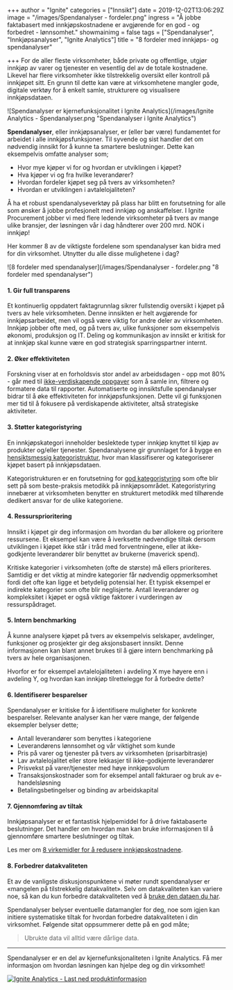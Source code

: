 +++
author = "Ignite"
categories = ["Innsikt"]
date = 2019-12-02T13:06:29Z
image = "/images/Spendanalyser - fordeler.png"
ingress = "Å jobbe faktabasert med innkjøpskostnadene er avgjørende for en god - og forbedret - lønnsomhet."
showmainimg = false
tags = ["Spendanalyser", "Innkjøpsanalyser", "Ignite Analytics"]
title = "8 fordeler med innkjøps- og spendanalyser"

+++
For de aller fleste virksomheter, både private og offentlige, utgjør innkjøp av varer og tjenester en vesentlig del av de totale kostnadene. Likevel har flere virksomheter ikke tilstrekkelig oversikt eller kontroll på innkjøpet sitt. En grunn til dette kan være at virksomhetene mangler gode, digitale verktøy for å enkelt samle, strukturere og visualisere innkjøpsdataen.

![Spendanalyser er kjernefunksjonalitet i Ignite Analytics](/images/Ignite Analytics - Spendanalyser.png "Spendanalyser i Ignite Analytics")

**Spendanalyser**, eller innkjøpsanalyser, er (eller bør være) fundamentet for arbeidet i alle innkjøpsfunksjoner. Til syvende og sist handler det om nødvendig innsikt for å kunne ta smartere beslutninger. Dette kan eksempelvis omfatte analyser som;

* Hvor mye kjøper vi for og hvordan er utviklingen i kjøpet?
* Hva kjøper vi og fra hvilke leverandører?
* Hvordan fordeler kjøpet seg på tvers av virksomheten?
* Hvordan er utviklingen i avtalelojaliteten?

Å ha et robust spendanalyseverktøy på plass har blitt en forutsetning for alle som ønsker å jobbe profesjonelt med innkjøp og anskaffelser. I Ignite Procurement jobber vi med flere ledende virksomheter på tvers av mange ulike bransjer, der løsningen vår i dag håndterer over 200 mrd. NOK i innkjøp!

Her kommer 8 av de viktigste fordelene som spendanalyser kan bidra med for din virksomhet. Utnytter du alle disse mulighetene i dag?

![8 fordeler med spendanalyser](/images/Spendanalyser - fordeler.png "8 fordeler med spendanalyser")

#### 1. Gir full transparens

Et kontinuerlig oppdatert faktagrunnlag sikrer fullstendig oversikt i kjøpet på tvers av hele virksomheten. Denne innsikten er helt avgjørende for innkjøpsarbeidet, men vil også være viktig for andre deler av virksomheten. Innkjøp jobber ofte med, og på tvers av, ulike funksjoner som eksempelvis økonomi, produksjon og IT. Deling og kommunikasjon av innsikt er kritisk for at innkjøp skal kunne være en god strategisk sparringspartner internt.

#### 2. Øker effektiviteten

Forskning viser at en forholdsvis stor andel av arbeidsdagen - opp mot 80% - går med til [ikke-verdiskapende oppgaver](https://www.mckinsey.com/business-functions/operations/our-insights/maximizing-the-value-of-ga "Maximizing the value of G&A") som å samle inn, filtrere og formatere data til rapporter. Automatiserte og innsiktsfulle spendanalyser bidrar til å øke effektiviteten for innkjøpsfunksjonen. Dette vil gi funksjonen mer tid til å fokusere på verdiskapende aktiviteter, altså strategiske aktiviteter.

#### 3. Støtter kategoristyring

En innkjøpskategori inneholder beslektede typer innkjøp knyttet til kjøp av produkter og/eller tjenester. Spendanalysene gir grunnlaget for å bygge en [hensiktsmessig kategoristruktur](https://www.ignite.no/blogg/innsikt/kategoristruktur-og-kategorisering-en-praktisk-tiln%C3%A6rming/ "Kategoristruktur og kategorisering - fem praktiske tips"), hvor man klassifiserer og kategoriserer kjøpet basert på innkjøpsdataen.

Kategoristrukturen er en forutsetning for [god kategoristyring](https://www.ignite.no/blogg/innsikt/en-praktisk-tiln%C3%A6rming-til-kategoristyring/ "En praktisk tilnærming til kategoristyring") som ofte blir sett på som beste-praksis metodikk på innkjøpsområdet. Kategoristyring innebærer at virksomheten benytter en strukturert metodikk med tilhørende dedikert ansvar for de ulike kategoriene.

#### 4. Ressursprioritering

Innsikt i kjøpet gir deg informasjon om hvordan du bør allokere og prioritere ressursene. Et eksempel kan være å iverksette nødvendige tiltak dersom utviklingen i kjøpet ikke står i tråd med forventningene, eller at ikke-godkjente leverandører blir benyttet av brukerne (maverick spend).

Kritiske kategorier i virksomheten (ofte de største) må ellers prioriteres. Samtidig er det viktig at mindre kategorier får nødvendig oppmerksomhet fordi det ofte kan ligge et betydelig potensial her. Et typisk eksempel er indirekte kategorier som ofte blir neglisjerte. Antall leverandører og kompleksitet i kjøpet er også viktige faktorer i vurderingen av ressurspådraget.

#### 5. Intern benchmarking

Å kunne analysere kjøpet på tvers av eksempelvis selskaper, avdelinger, funksjoner og prosjekter gir deg aksjonsbasert innsikt. Denne informasjonen kan blant annet brukes til å gjøre intern benchmarking på tvers av hele organisasjonen.

Hvorfor er for eksempel avtalelojaliteten i avdeling X mye høyere enn i avdeling Y, og hvordan kan innkjøp tilrettelegge for å forbedre dette?

#### 6. Identifiserer besparelser

Spendanalyser er kritiske for å identifisere muligheter for konkrete besparelser. Relevante analyser kan her være mange, der følgende eksempler belyser dette;

* Antall leverandører som benyttes i kategoriene
* Leverandørens lønnsomhet og vår viktighet som kunde
* Pris på varer og tjenester på tvers av virksomheten (prisarbitrasje)
* Lav avtalelojalitet eller store lekkasjer til ikke-godkjente leverandører
* Prisvekst på varer/tjenester med høye innkjøpsvolum
* Transaksjonskostnader som for eksempel antall fakturaer og bruk av e-handelsløsning
* Betalingsbetingelser og binding av arbeidskapital

#### 7. Gjennomføring av tiltak

Innkjøpsanalyser er et fantastisk hjelpemiddel for å drive faktabaserte beslutninger. Det handler om hvordan man kan bruke informasjonen til å gjennomføre smartere beslutninger og tiltak.

Les mer om [8 virkemidler for å redusere innkjøpskostnadene](https://www.ignite.no/blogg/innsikt/8-virkemidler-for-%C3%A5-redusere-innkj%C3%B8pskostnadene/ "8 virkemidler for å redusere innkjøpskostnadene").

#### 8. Forbedrer datakvaliteten

Et av de vanligste diskusjonspunktene vi møter rundt spendanalyser er «mangelen på tilstrekkelig datakvalitet». Selv om datakvaliteten kan variere noe, så kan du kun forbedre datakvaliteten ved å [bruke den dataen du har](https://www.ignite.no/blogg/innsikt/bruk-dataen-din-til-%C3%A5-ta-bedre-beslutninger/ "Bruk dataen din til å ta gode, faktabaserte beslutninger").

Spendanalyser belyser eventuelle datamangler for deg, noe som igjen kan initiere systematiske tiltak for hvordan forbedre datakvaliteten i din virksomhet. Følgende sitat oppsummerer dette på en god måte;

> Ubrukte data vil alltid være dårlige data.

***

Spendanalyser er en del av kjernefunksjonaliteten i Ignite Analytics. Få mer informasjon om hvordan løsningen kan hjelpe deg og din virksomhet!

[![](https://www.ignite.no/images/Last%20ned%20produktinfo%20-%201200%20x100.png "Ignite Analytics - Last ned produktinformasjon")](https://www.ignite.no/ignite-analytics/produktinformasjon/ "Ignite Analytics - Last ned produktinformasjon")